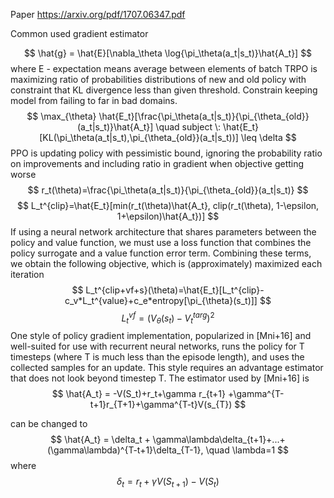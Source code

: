 Paper https://arxiv.org/pdf/1707.06347.pdf

Common used gradient estimator

$$
\hat{g} = \hat{E}[\nabla_\theta \log{\pi_\theta(a_t|s_t)}\hat{A_t}]
$$
where E - expectation means average between elements of batch
TRPO is maximizing ratio of probabilities distributions of new and old policy with constraint that KL divergence less than given threshold. Constrain keeping model from failing to far in bad domains.
$$
\max_{\theta} \hat{E_t}[\frac{\pi_\theta(a_t|s_t)}{\pi_{\theta_{old}}(a_t|s_t)}\hat{A_t}] \quad subject \: \hat{E_t}[KL(\pi_\theta(a_t|s_t),\pi_{\theta_{old}}(a_t|s_t))] \leq \delta
$$
PPO is updating policy with pessimistic bound, ignoring the probability ratio on improvements and including ratio in gradient when objective getting worse 
$$
r_t(\theta)=\frac{\pi_\theta(a_t|s_t)}{\pi_{\theta_{old}}(a_t|s_t)} 
$$
$$
L_t^{clip}=\hat{E_t}[min(r_t(\theta)\hat{A_t}, clip(r_t(\theta), 1-\epsilon, 1+\epsilon)\hat{A_t})]
$$
If using a neural network architecture that shares parameters between the policy and value function, we must use a loss function that combines the policy surrogate and a value function error term. Combining these terms, we obtain the following objective, which is (approximately) maximized each iteration
$$
L_t^{clip+vf+s}(\theta)=\hat{E_t}[L_t^{clip}-c_v*L_t^{value}+c_e*entropy[\pi_{\theta}(s_t)]]
$$
$$
L_t^{vf} = (V_{\theta}(s_t)-V_t^{targ})^2
$$
One style of policy gradient implementation, popularized in [Mni+16] and well-suited for use with recurrent neural networks, runs the policy for T timesteps (where T is much less than the episode length), and uses the collected samples for an update. This style requires an advantage estimator that does not look beyond timestep T. The estimator used by [Mni+16] is
$$
\hat{A_t} = -V(S_t)+r_t+\gamma r_{t+1} +\gamma^{T-t+1}r_{T+1}+\gamma^{T-t}V(s_{T})
$$

can be changed to
$$
\hat{A_t} = \delta_t + \gamma\lambda\delta_{t+1}+...+(\gamma\lambda)^{T-t+1}\delta_{T-1}, \quad \lambda=1
$$
where
$$
\delta_t = r_t + \gamma V(S_{t+1}) - V(S_{t})
$$
